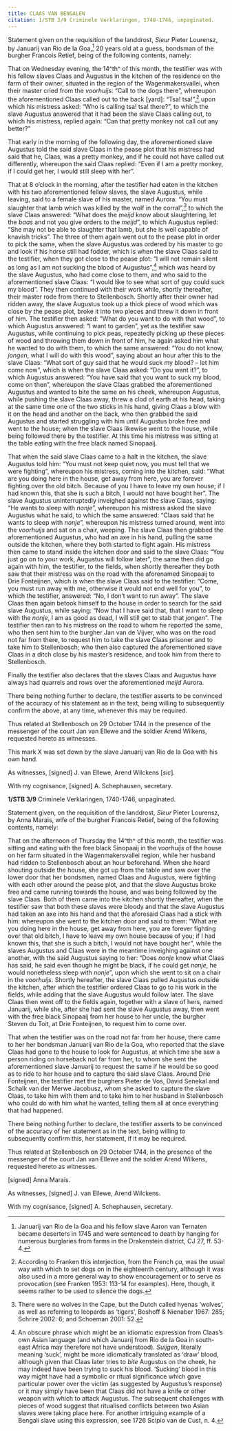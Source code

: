 ```yaml
---
title: CLAAS VAN BENGALEN
citation: 1/STB 3/9 Criminele Verklaringen, 1740-1746, unpaginated.
---
```


Statement given on the requisition of the landdrost, *Sieur* Pieter Lourensz, by Januarij van Rio de la Goa,[^1] 20 years old at a guess, bondsman of the burgher Francois Retief, being of the following contents, namely:

That on Wednesday evening, the 14^th^ of this month, the testifier was with his fellow slaves Claas and Augustus in the kitchen of the residence on the farm of their owner, situated in the region of the Wagenmakersvallei, when their master cried from the *voorhuijs*: “Call to the dogs there”, whereupon the aforementioned Claas called out to the back \[yard\]: “Tsa! tsa!”,[^2] upon which his mistress asked: “Who is calling tsa! tsa! there?”, to which the slave Augustus answered that it had been the slave Claas calling out, to which his mistress, replied again: “Can that pretty monkey not call out any better?”

That early in the morning of the following day, the aforementioned slave Augustus told the said slave Claas in the pease plot that his mistress had said that he, Claas, was a pretty monkey, and if he could not have called out differently, whereupon the said Claas replied: “Even if I am a pretty monkey, if I could get her, I would still sleep with her”.

That at 8 o’clock in the morning, after the testifier had eaten in the kitchen with his two aforementioned fellow slaves, the slave Augustus, while leaving, said to a female slave of his master, named Aurora: “You must slaughter that lamb which was killed by the wolf in the corral”,[^3] to which the slave Claas answered: “What does the *meijd* know about slaughtering, let the *baas* and not you give orders to the *meijd*”, to which Augustus replied: “She may not be able to slaughter that lamb, but she is well capable of knavish tricks”. The three of them again went out to the pease plot in order to pick the same, when the slave Augustus was ordered by his master to go and look if his horse still had fodder, which is when the slave Claas said to the testifier, when they got close to the pease plot: “I will not remain silent as long as I am not sucking the blood of Augustus”,[^4] which was heard by the slave Augustus, who had come close to them, and who said to the aforementioned slave Claas: “I would like to see what sort of guy could suck my blood”. They then continued with their work while, shortly thereafter, their master rode from there to Stellenbosch. Shortly after their owner had ridden away, the slave Augustus took up a thick piece of wood which was close by the pease plot, broke it into two pieces and threw it down in front of him. The testifier then asked: “What do you want to do with that wood”, to which Augustus answered: “I want to garden”, yet as the testifier saw Augustus, while continuing to pick peas, repeatedly picking up these pieces of wood and throwing them down in front of him, he again asked him what he wanted to do with them, to which the same answered: “You do not know, *jongen*, what I will do with this wood”, saying about an hour after this to the slave Claas: “What sort of guy said that he would suck my blood? – let him come now”, which is when the slave Claas asked: “Do you want it?”, to which Augustus answered: “You have said that you want to suck my blood, come on then”, whereupon the slave Claas grabbed the aforementioned Augustus and wanted to bite the same on his cheek, whereupon Augustus, while pushing the slave Claas away, threw a clod of earth at his head, taking at the same time one of the two sticks in his hand, giving Claas a blow with it on the head and another on the back, who then grabbed the said Augustus and started struggling with him until Augustus broke free and went to the house; when the slave Claas likewise went to the house, while being followed there by the testifier. At this time his mistress was sitting at the table eating with the free black named Sinopaaij.

That when the said slave Claas came to a halt in the kitchen, the slave Augustus told him: “You must not keep quiet now, you must tell that we were fighting”, whereupon his mistress, coming into the kitchen, said: “What are you doing here in the house, get away from here, you are forever fighting over the old bitch. Because of you I have to leave my own house; if I had known this, that she is such a bitch, I would not have bought her”. The slave Augustus uninterruptedly inveighed against the slave Claas, saying: “He wants to sleep with *nonje*”, whereupon his mistress asked the slave Augustus what he said, to which the same answered: “Claas said that he wants to sleep with *nonje*”, whereupon his mistress turned around, went into the *voorhuijs* and sat on a chair, weeping. The slave Claas then grabbed the aforementioned Augustus, who had an axe in his hand, pulling the same outside the kitchen, where they both started to fight again. His mistress then came to stand inside the kitchen door and said to the slave Claas: “You just go on to your work, Augustus will follow later”, the same then did go again with him, the testifier, to the fields, when shortly thereafter they both saw that their mistress was on the road with the aforenamed Sinopaaij to Drie Fonteijnen, which is when the slave Claas said to the testifier: “Come, you must run away with me, otherwise it would not end well for you”, to which the testifier, answered: “No, I don’t want to run away”. The slave Claas then again betook himself to the house in order to search for the said slave Augustus, while saying: “Now that I have said that, that I want to sleep with the *nonje*, I am as good as dead, I will still get to stab that *jongen*”. The testifier then ran to his mistress on the road to whom he reported the same, who then sent him to the burgher Jan van de Vijver, who was on the road not far from there, to request him to take the slave Claas prisoner and to take him to Stellenbosch; who then also captured the aforementioned slave Claas in a ditch close by his master’s residence, and took him from there to Stellenbosch.

Finally the testifier also declares that the slaves Claas and Augustus have always had quarrels and rows over the aforementioned *meijd* Aurora.

There being nothing further to declare, the testifier asserts to be convinced of the accuracy of his statement as in the text, being willing to subsequently confirm the above, at any time, whenever this may be required.

Thus related at Stellenbosch on 29 October 1744 in the presence of the messenger of the court Jan van Ellewe and the soldier Arend Wilkens, requested hereto as witnesses.

This mark X was set down by the slave Januarij van Rio de la Goa with his own hand.

As witnesses, \[signed\] J. van Ellewe, Arend Wilckens \[*sic*\].

With my cognisance, \[signed\] A. Schephausen, secretary.

**1/STB 3/9** Criminele Verklaringen, 1740-1746, unpaginated.

Statement given, on the requisition of the landdrost, *Sieur* Pieter Lourensz, by Anna Marais, wife of the burgher Francois Retief, being of the following contents, namely:

That on the afternoon of Thursday the 14^th^ of this month, the testifier was sitting and eating with the free black Sinopaaij in the *voorhuijs* of the house on her farm situated in the Wagenmakersvallei region, while her husband had ridden to Stellenbosch about an hour beforehand. When she heard shouting outside the house, she got up from the table and saw over the lower door that her bondsmen, named Claas and Augustus, were fighting with each other around the pease plot, and that the slave Augustus broke free and came running towards the house, and was being followed by the slave Claas. Both of them came into the kitchen shortly thereafter, when the testifier saw that both these slaves were bloody and that the slave Augustus had taken an axe into his hand and that the aforesaid Claas had a stick with him: whereupon she went to the kitchen door and said to them: “What are you doing here in the house, get away from here, you are forever fighting over that old bitch, I have to leave my own house because of you; if I had known this, that she is such a bitch, I would not have bought her”, while the slaves Augustus and Claas were in the meantime inveighing against one another, with the said Augustus saying to her: “Does *nonje* know what Claas has said, he said even though he might be black, if he could get *nonje*, he would nonetheless sleep with *nonje*”, upon which she went to sit on a chair in the *voorhuijs*. Shortly hereafter, the slave Claas pulled Augustus outside the kitchen, after which the testifier ordered Claas to go to his work in the fields, while adding that the slave Augustus would follow later. The slave Claas then went off to the fields again, together with a slave of hers, named Januarij, while she, after she had sent the slave Augustus away, then went with the free black Sinopaaij from her house to her uncle, the burgher Steven du Toit, at Drie Fonteijnen, to request him to come over.

That when the testifier was on the road not far from her house, there came to her her bondsman Januarij van Rio de la Goa, who reported that the slave Claas had gone to the house to look for Augustus, at which time she saw a person riding on horseback not far from her, to whom she sent the aforementioned slave Januarij to request the same if he would be so good as to ride to her house and to capture the said slave Claas. Around Drie Fonteijnen, the testifier met the burghers Pieter de Vos, David Senekal and Schalk van der Merwe Jacobusz, whom she asked to capture the slave Claas, to take him with them and to take him to her husband in Stellenbosch who could do with him what he wanted, telling them all at once everything that had happened.

There being nothing further to declare, the testifier asserts to be convinced of the accuracy of her statement as in the text, being willing to subsequently confirm this, her statement, if it may be required.

Thus related at Stellenbosch on 29 October 1744, in the presence of the messenger of the court Jan van Ellewe and the soldier Arend Wilkens, requested hereto as witnesses.

\[signed\] Anna Marais.

As witnesses, \[signed\] J. van Ellewe, Arend Wilckens.

With my cognisance, \[signed\] A. Schephausen, secretary.

[^1]: Januarij van Rio de la Goa and his fellow slave Aaron van Ternaten became deserters in 1745 and were sentenced to death by hanging for numerous burglaries from farms in the Drakenstein district, CJ 27, ff. 53-4.

[^2]: According to Franken this interjection, from the French *ça*, was the usual way with which to set dogs on in the eighteenth century, although it was also used in a more general way to show encouragement or to serve as provocation (see Franken 1953: 113-14 for examples). Here, though, it seems rather to be used to silence the dogs.

[^3]: There were no wolves in the Cape, but the Dutch called hyenas ‘wolves’, as well as referring to leopards as ‘tigers’, Boshoff & Nienaber 1967: 285; Schrire 2002: 6; and Schoeman 2001: 52.

[^4]: An obscure phrase which might be an idiomatic expression from Claas’s own Asian language (and which Januarij from Rio de la Goa in south-east Africa may therefore not have understood). *Suijgen*, literally meaning ‘suck’, might be more idiomatically translated as ‘draw’ blood, although given that Claas later tries to *bite* Augustus on the cheek, he may indeed have been trying to suck his blood. ‘Sucking’ blood in this way might have had a symbolic or ritual significance which gave particular power over the victim (as suggested by Augustus’s response) or it may simply have been that Claas did not have a knife or other weapon with which to attack Augustus. The subsequent challenges with pieces of wood suggest that ritualised conflicts between two Asian slaves were taking place here. For another intriguing example of a Bengali slave using this expression, see 1726 Scipio van de Cust, n. 4.
